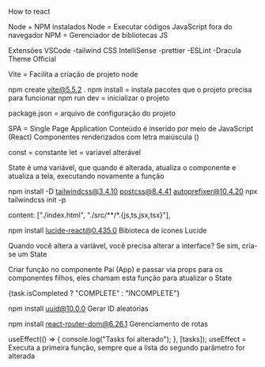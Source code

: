 How to react

Node + NPM instalados
Node = Executar códigos JavaScript fora do navegador
NPM = Gerenciador de bibliotecas JS

Extensões VSCode
-tailwind CSS IntelliSense
-prettier
-ESLint
-Dracula Theme Official

Vite = Facilita a criação de projeto node

npm create vite@5.5.2 .
npm install = instala pacotes que o projeto precisa para funcionar
npm run dev = inicializar o projeto

package.json = arquivo de configuração do projeto

SPA = Single Page Application
Conteúdo é inserido por meio de JavaScript (React)
Componentes renderizados com letra maiúscula (<App />)

const = constante
let = variavel alterável

State é uma variável, que quando é alterada, atualiza o componente e atualiza a tela, executando novamente a função

npm install -D tailwindcss@3.4.10 postcss@8.4.41 autoprefixer@10.4.20
npx tailwindcss init -p

content: ["./index.html", "./src/**/*.{js,ts,jsx,tsx}"],

npm install lucide-react@0.435.0
Bibioteca de icones Lucide

Quando você altera a variável, você precisa alterar a interface?
Se sim, cria-se um State

Criar função no componente Pai (App) e passar via props para os componentes filhos,
eles chamam esta função para atualizar o State

{task.isCompleted ? "COMPLETE" : "INCOMPLETE"}

npm install uuid@10.0.0
Gerar ID aleatórias

npm install react-router-dom@6.26.1
Gerenciamento de rotas

useEffect(() => {
    console.log("Tasks foi alterado");
  }, [tasks]);
useEffect = Executa a primeira função, sempre que a lista do segundo parâmetro for alterada